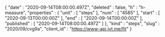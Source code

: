 {
  "date" : "2020-09-14T08:00:00.497Z",
  "deleted" : false,
  "h" : "h-measure",
  "properties" : {
    "unit" : [ "steps" ],
    "num" : [ "4585" ],
    "start" : [ "2020-09-13T00:00:00Z" ],
    "end" : [ "2020-09-14T00:00:00Z" ],
    "published" : [ "2020-09-14T08:00:00.497Z" ]
  },
  "kind" : "steps",
  "slug" : "2020/09/cvg9a",
  "client_id" : "https://www-api.jvt.me/fit"
}
